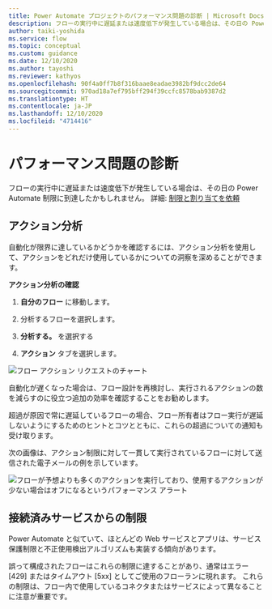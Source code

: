 ```yaml
---
title: Power Automate プロジェクトのパフォーマンス問題の診断 | Microsoft Docs
description: フローの実行中に遅延または速度低下が発生している場合は、その日の Power Automate 制限に達成したかもしれません。 この記事では、これらの問題を明らかにする方法について説明します。
author: taiki-yoshida
ms.service: flow
ms.topic: conceptual
ms.custom: guidance
ms.date: 12/10/2020
ms.author: tayoshi
ms.reviewer: kathyos
ms.openlocfilehash: 90f4a0ff7b8f316baae8eadae3982bf9dcc2de64
ms.sourcegitcommit: 970ad18a7ef795bff294f39ccfc8578bab9387d2
ms.translationtype: HT
ms.contentlocale: ja-JP
ms.lasthandoff: 12/10/2020
ms.locfileid: "4714416"
---
```

# <a name="diagnosing-performance-issues"></a>パフォーマンス問題の診断

フローの実行中に遅延または速度低下が発生している場合は、その日の Power Automate 制限に到達したかもしれません。 詳細: [制限と割り当てを依頼](/power-platform/admin/api-request-limits-allocations)

## <a name="action-analytics"></a>アクション分析

自動化が限界に達しているかどうかを確認するには、アクション分析を使用して、アクションをどれだけ使用しているかについての洞察を深めることができます。

**アクション分析の確認**

1.  **自分のフロー** に移動します。

2.  分析するフローを選択します。

3.  **分析する。** を選択する

4.  **アクション** タブを選択します。

![フロー アクション リクエストのチャート](media/flow-action-runs.png "フロー アクション リクエストのチャート")

自動化が遅くなった場合は、フロー設計を再検討し、実行されるアクションの数を減らすのに役立つ追加の効率を確認することをお勧めします。

超過が原因で常に遅延しているフローの場合、フロー所有者はフロー実行が遅延しないようにするためのヒントとコツとともに、これらの超過についての通知も受け取ります。

次の画像は、アクション制限に対して一貫して実行されているフローに対して送信された電子メールの例を示しています。

![フローが予想よりも多くのアクションを実行しており、使用するアクションが少ない場合はオフになるというパフォーマンス アラート](media/performance-alert-email.png "フローが予想よりも多くのアクションを実行しており、使用するアクションが少ない場合はオフになるというパフォーマンス アラート")

## <a name="limits-from-connected-services"></a>接続済みサービスからの制限

Power Automate と似ていて、ほとんどの Web サービスとアプリは、サービス保護制限と不正使用検出アルゴリズムも実装する傾向があります。

誤って構成されたフローはこれらの制限に達することがあり、通常はエラー \[429\] またはタイムアウト \[5xx\] としてご使用のフローランに現れます。 これらの制限は、フロー内で使用しているコネクタまたはサービスによって異なることに注意が重要です。
